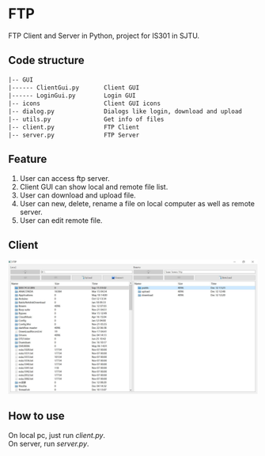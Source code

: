 # FTP
FTP Client and Server in Python, project for IS301 in SJTU. 

## Code structure
```
|-- GUI
|------ ClientGui.py       Client GUI
|------ LoginGui.py        Login GUI
|-- icons                  Client GUI icons
|-- dialog.py              Dialogs like login, download and upload
|-- utils.py               Get info of files
|-- client.py              FTP Client
|-- server.py              FTP Server
```

## Feature
1. User can access ftp server.
2. Client GUI can show local and remote file list.
3. User can download and upload file.
4. User can new, delete, rename a file on local computer as well as remote server.
5. User can edit remote file.

## Client
![Demo](img/demo.jpg)

## How to use
On local pc, just run *client.py*.<br>
On server, run *server.py*.
